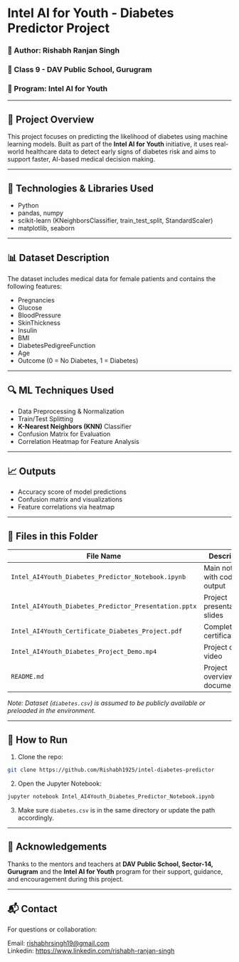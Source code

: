 # Intel AI for Youth - Diabetes Predictor Project

### 👤 Author: Rishabh Ranjan Singh  
### 🏫 Class 9 - DAV Public School, Gurugram  
### 🧠 Program: Intel AI for Youth  

---

## 📌 Project Overview

This project focuses on predicting the likelihood of diabetes using machine learning models. Built as part of the **Intel AI for Youth** initiative, it uses real-world healthcare data to detect early signs of diabetes risk and aims to support faster, AI-based medical decision making.

---

## 🔧 Technologies & Libraries Used

- Python
- pandas, numpy
- scikit-learn (KNeighborsClassifier, train_test_split, StandardScaler)
- matplotlib, seaborn

---

## 📊 Dataset Description

The dataset includes medical data for female patients and contains the following features:

- Pregnancies
- Glucose
- BloodPressure
- SkinThickness
- Insulin
- BMI
- DiabetesPedigreeFunction
- Age
- Outcome (0 = No Diabetes, 1 = Diabetes)

---

## 🔍 ML Techniques Used

- Data Preprocessing & Normalization
- Train/Test Splitting
- **K-Nearest Neighbors (KNN)** Classifier
- Confusion Matrix for Evaluation
- Correlation Heatmap for Feature Analysis

---

## 📈 Outputs

- Accuracy score of model predictions
- Confusion matrix and visualizations
- Feature correlations via heatmap

---

## 📁 Files in this Folder

| File Name                                                  | Description                        |
|------------------------------------------------------------|------------------------------------|
| `Intel_AI4Youth_Diabetes_Predictor_Notebook.ipynb`         | Main notebook with code & output   |
| `Intel_AI4Youth_Diabetes_Predictor_Presentation.pptx`      | Project presentation slides        |
| `Intel_AI4Youth_Certificate_Diabetes_Project.pdf`          | Completion certificate             |
| `Intel_AI4Youth_Diabetes_Project_Demo.mp4`                 | Project demo video                 |
| `README.md`                                                | Project overview and documentation |

*Note: Dataset (`diabetes.csv`) is assumed to be publicly available or preloaded in the environment.*

---

## 🧪 How to Run

1. Clone the repo:
```bash
git clone https://github.com/Rishabh1925/intel-diabetes-predictor
```

2. Open the Jupyter Notebook:
```bash
jupyter notebook Intel_AI4Youth_Diabetes_Predictor_Notebook.ipynb
```

3. Make sure `diabetes.csv` is in the same directory or update the path accordingly.

---

## 🙏 Acknowledgements

Thanks to the mentors and teachers at **DAV Public School, Sector-14, Gurugram** and the **Intel AI for Youth** program for their support, guidance, and encouragement during this project.

---

## 📬 Contact

For questions or collaboration: 

Email: rishabhrsingh19@gmail.com  
Linkedin: https://www.linkedin.com/rishabh-ranjan-singh

